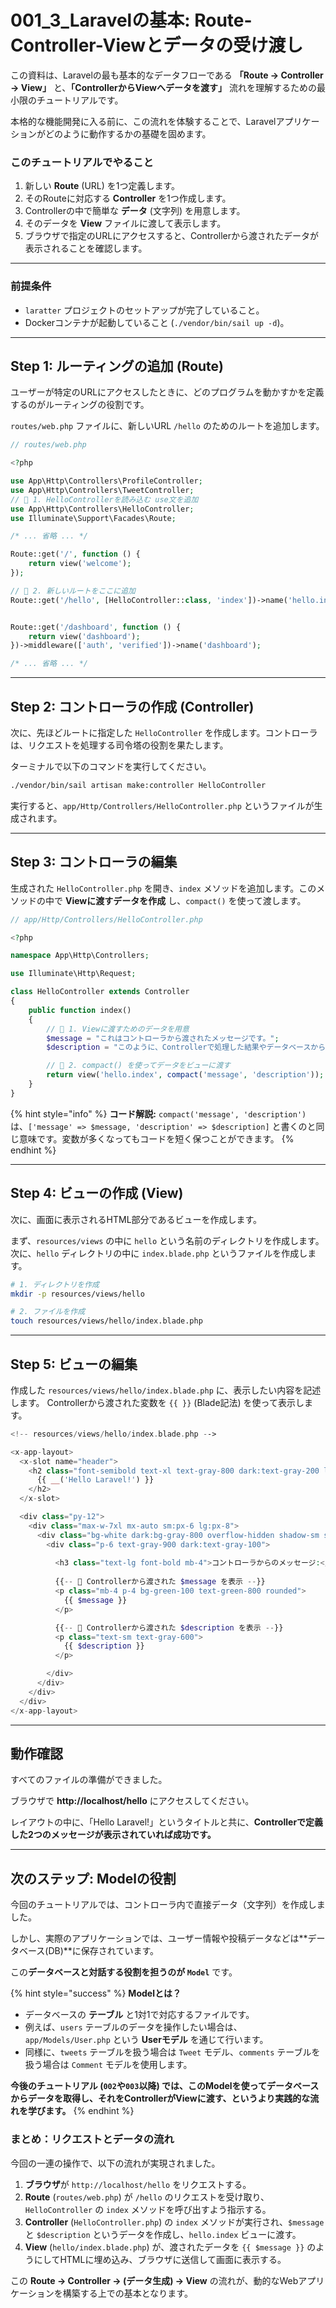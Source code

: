 
# 001\_3\_Laravelの基本: Route-Controller-Viewとデータの受け渡し

この資料は、Laravelの最も基本的なデータフローである **「Route → Controller → View」** と、**「ControllerからViewへデータを渡す」** 流れを理解するための最小限のチュートリアルです。

本格的な機能開発に入る前に、この流れを体験することで、Laravelアプリケーションがどのように動作するかの基礎を固めます。

### このチュートリアルでやること

1.  新しい **Route** (URL) を1つ定義します。
2.  そのRouteに対応する **Controller** を1つ作成します。
3.  Controllerの中で簡単な **データ** (文字列) を用意します。
4.  そのデータを **View** ファイルに渡して表示します。
5.  ブラウザで指定のURLにアクセスすると、Controllerから渡されたデータが表示されることを確認します。

***

### 前提条件

*   `laratter` プロジェクトのセットアップが完了していること。
*   Dockerコンテナが起動していること (`./vendor/bin/sail up -d`)。

---

## Step 1: ルーティングの追加 (Route)

ユーザーが特定のURLにアクセスしたときに、どのプログラムを動かすかを定義するのがルーティングの役割です。

`routes/web.php` ファイルに、新しいURL `/hello` のためのルートを追加します。

```php
// routes/web.php

<?php

use App\Http\Controllers\ProfileController;
use App\Http\Controllers\TweetController;
// 🔽 1. HelloControllerを読み込む use文を追加
use App\Http\Controllers\HelloController;
use Illuminate\Support\Facades\Route;

/* ... 省略 ... */

Route::get('/', function () {
    return view('welcome');
});

// 🔽 2. 新しいルートをここに追加
Route::get('/hello', [HelloController::class, 'index'])->name('hello.index');


Route::get('/dashboard', function () {
    return view('dashboard');
})->middleware(['auth', 'verified'])->name('dashboard');

/* ... 省略 ... */
```

---

## Step 2: コントローラの作成 (Controller)

次に、先ほどルートに指定した `HelloController` を作成します。コントローラは、リクエストを処理する司令塔の役割を果たします。

ターミナルで以下のコマンドを実行してください。

```bash
./vendor/bin/sail artisan make:controller HelloController
```

実行すると、`app/Http/Controllers/HelloController.php` というファイルが生成されます。

---

## Step 3: コントローラの編集

生成された `HelloController.php` を開き、`index` メソッドを追加します。このメソッドの中で **Viewに渡すデータを作成** し、`compact()` を使って渡します。

```php
// app/Http/Controllers/HelloController.php

<?php

namespace App\Http\Controllers;

use Illuminate\Http\Request;

class HelloController extends Controller
{
    public function index()
    {
        // 🔽 1. Viewに渡すためのデータを用意
        $message = "これはコントローラから渡されたメッセージです。";
        $description = "このように、Controllerで処理した結果やデータベースから取得した値をViewに渡すことができます。";

        // 🔽 2. compact() を使ってデータをビューに渡す
        return view('hello.index', compact('message', 'description'));
    }
}
```

{% hint style="info" %}
**コード解説:**
`compact('message', 'description')` は、`['message' => $message, 'description' => $description]` と書くのと同じ意味です。変数が多くなってもコードを短く保つことができます。
{% endhint %}

---

## Step 4: ビューの作成 (View)

次に、画面に表示されるHTML部分であるビューを作成します。

まず、`resources/views` の中に `hello` という名前のディレクトリを作成します。
次に、`hello` ディレクトリの中に `index.blade.php` というファイルを作成します。

```bash
# 1. ディレクトリを作成
mkdir -p resources/views/hello

# 2. ファイルを作成
touch resources/views/hello/index.blade.php
```

---

## Step 5: ビューの編集

作成した `resources/views/hello/index.blade.php` に、表示したい内容を記述します。
Controllerから渡された変数を `{{ }}` (Blade記法) を使って表示します。

```php
<!-- resources/views/hello/index.blade.php -->

<x-app-layout>
  <x-slot name="header">
    <h2 class="font-semibold text-xl text-gray-800 dark:text-gray-200 leading-tight">
      {{ __('Hello Laravel!') }}
    </h2>
  </x-slot>

  <div class="py-12">
    <div class="max-w-7xl mx-auto sm:px-6 lg:px-8">
      <div class="bg-white dark:bg-gray-800 overflow-hidden shadow-sm sm:rounded-lg">
        <div class="p-6 text-gray-900 dark:text-gray-100">
          
          <h3 class="text-lg font-bold mb-4">コントローラからのメッセージ:</h3>
          
          {{-- 🔽 Controllerから渡された $message を表示 --}}
          <p class="mb-4 p-4 bg-green-100 text-green-800 rounded">
            {{ $message }}
          </p>

          {{-- 🔽 Controllerから渡された $description を表示 --}}
          <p class="text-sm text-gray-600">
            {{ $description }}
          </p>

        </div>
      </div>
    </div>
  </div>
</x-app-layout>
```

---

## 動作確認

すべてのファイルの準備ができました。

ブラウザで **http://localhost/hello** にアクセスしてください。

レイアウトの中に、「Hello Laravel!」というタイトルと共に、**Controllerで定義した2つのメッセージが表示されていれば成功です。**

---

## 次のステップ: Modelの役割

今回のチュートリアルでは、コントローラ内で直接データ（文字列）を作成しました。

しかし、実際のアプリケーションでは、ユーザー情報や投稿データなどは**データベース(DB)**に保存されています。

この**データベースと対話する役割を担うのが `Model`** です。

{% hint style="success" %}
**Modelとは？**

*   データベースの **テーブル** と1対1で対応するファイルです。
*   例えば、`users` テーブルのデータを操作したい場合は、`app/Models/User.php` という **Userモデル** を通じて行います。
*   同様に、`tweets` テーブルを扱う場合は `Tweet` モデル、`comments` テーブルを扱う場合は `Comment` モデルを使用します。

**今後のチュートリアル (`002`や`003`以降) では、このModelを使ってデータベースからデータを取得し、それをControllerがViewに渡す、というより実践的な流れを学びます。**
{% endhint %}

### まとめ：リクエストとデータの流れ

今回の一連の操作で、以下の流れが実現されました。

1.  **ブラウザ**が `http://localhost/hello` をリクエストする。
2.  **Route** (`routes/web.php`) が `/hello` のリクエストを受け取り、`HelloController` の `index` メソッドを呼び出すよう指示する。
3.  **Controller** (`HelloController.php`) の `index` メソッドが実行され、`$message` と `$description` というデータを作成し、`hello.index` ビューに渡す。
4.  **View** (`hello/index.blade.php`) が、渡されたデータを `{{ $message }}` のようにしてHTMLに埋め込み、ブラウザに送信して画面に表示する。

この **Route → Controller → (データ生成) → View** の流れが、動的なWebアプリケーションを構築する上での基本となります。
